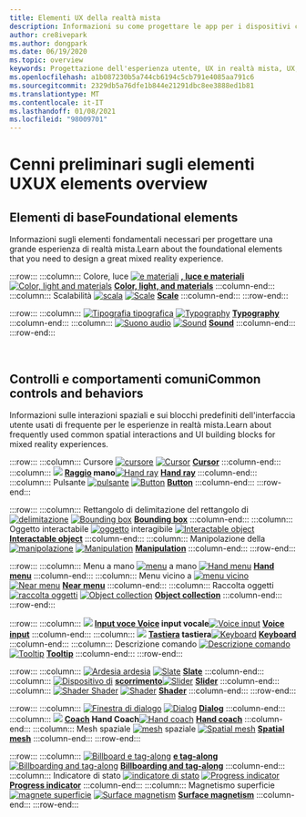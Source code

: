 ```yaml
---
title: Elementi UX della realtà mista
description: Informazioni su come progettare le app per i dispositivi con realtà mista con elementi fondamentali, controlli comuni e comportamenti.
author: cre8ivepark
ms.author: dongpark
ms.date: 06/19/2020
ms.topic: overview
keywords: Progettazione dell'esperienza utente, UX in realtà mista, UX, modelli di app, controlli, stile, HoloLens, interazione, interazione spaziale, interfaccia utente spaziale, elementi UX, comportamenti, blocchi predefiniti, tipografia, colori, cuffie per realtà mista, auricolare di realtà mista, auricolare di realtà virtuale, HoloLens, MRTK, Toolkit realtà mista
ms.openlocfilehash: a1b087230b5a744cb6194c5cb791e4085aa791c6
ms.sourcegitcommit: 2329db5a76dfe1b844e21291dbc8ee3888ed1b81
ms.translationtype: MT
ms.contentlocale: it-IT
ms.lasthandoff: 01/08/2021
ms.locfileid: "98009701"
---
```

# <a name="ux-elements-overview"></a><span data-ttu-id="3e341-104">Cenni preliminari sugli elementi UX</span><span class="sxs-lookup"><span data-stu-id="3e341-104">UX elements overview</span></span>

## <a name="foundational-elements"></a><span data-ttu-id="3e341-105">Elementi di base</span><span class="sxs-lookup"><span data-stu-id="3e341-105">Foundational elements</span></span>

<span data-ttu-id="3e341-106">Informazioni sugli elementi fondamentali necessari per progettare una grande esperienza di realtà mista.</span><span class="sxs-lookup"><span data-stu-id="3e341-106">Learn about the foundational elements that you need to design a great mixed reality experience.</span></span>

:::row:::
    :::column:::
       <span data-ttu-id="3e341-107">Colore, luce [ ![ e materiali](images/640px-fragments.png)](color-light-and-materials.md) **[, luce e materiali](color-light-and-materials.md)**</span><span class="sxs-lookup"><span data-stu-id="3e341-107">[![Color, light and materials](images/640px-fragments.png)](color-light-and-materials.md) **[Color, light, and materials](color-light-and-materials.md)**</span></span>
    :::column-end:::
    :::column:::
       <span data-ttu-id="3e341-108">Scalabilità [ ![ scala](images/volvo-cars-microsoft-hololens-experience01-640px.png)](scale.md) **[](scale.md)**</span><span class="sxs-lookup"><span data-stu-id="3e341-108">[![Scale](images/volvo-cars-microsoft-hololens-experience01-640px.png)](scale.md) **[Scale](scale.md)**</span></span>
    :::column-end:::
:::row-end:::

:::row:::
    :::column:::
       <span data-ttu-id="3e341-109">[ ![ Tipografia tipografica](images/typography-cover.png)](typography.md) **[](typography.md)**</span><span class="sxs-lookup"><span data-stu-id="3e341-109">[![Typography](images/typography-cover.png)](typography.md) **[Typography](typography.md)**</span></span>
    :::column-end:::
    :::column:::
       <span data-ttu-id="3e341-110">[ ![ Suono audio](images/spatialaudio.png)](spatial-sound-design.md) **[](spatial-sound-design.md)**</span><span class="sxs-lookup"><span data-stu-id="3e341-110">[![Sound](images/spatialaudio.png)](spatial-sound-design.md) **[Sound](spatial-sound-design.md)**</span></span>
    :::column-end:::
:::row-end:::

<br>

## <a name="common-controls-and-behaviors"></a><span data-ttu-id="3e341-111">Controlli e comportamenti comuni</span><span class="sxs-lookup"><span data-stu-id="3e341-111">Common controls and behaviors</span></span>

<span data-ttu-id="3e341-112">Informazioni sulle interazioni spaziali e sui blocchi predefiniti dell'interfaccia utente usati di frequente per le esperienze in realtà mista.</span><span class="sxs-lookup"><span data-stu-id="3e341-112">Learn about frequently used common spatial interactions and UI building blocks for mixed reality experiences.</span></span>

:::row:::
    :::column:::
       <span data-ttu-id="3e341-113">Cursore [ ![ cursore](images/UX_Hero_Cursor.jpg)](cursors.md) **[](cursors.md)**</span><span class="sxs-lookup"><span data-stu-id="3e341-113">[![Cursor](images/UX_Hero_Cursor.jpg)](cursors.md) **[Cursor](cursors.md)**</span></span>
    :::column-end:::
    :::column:::
       <span data-ttu-id="3e341-114">[ ![](images/UX_Hero_HandRay.jpg)](point-and-commit.md) **[Raggio](point-and-commit.md) mano**</span><span class="sxs-lookup"><span data-stu-id="3e341-114">[![Hand ray](images/UX_Hero_HandRay.jpg)](point-and-commit.md) **[Hand ray](point-and-commit.md)**</span></span>
    :::column-end:::
    :::column:::
       <span data-ttu-id="3e341-115">Pulsante [ ![ pulsante](images/UX_Hero_Button.jpg)](button.md) **[](button.md)**</span><span class="sxs-lookup"><span data-stu-id="3e341-115">[![Button](images/UX_Hero_Button.jpg)](button.md) **[Button](button.md)**</span></span>
    :::column-end:::
:::row-end:::

:::row:::
    :::column:::
       <span data-ttu-id="3e341-116">Rettangolo di delimitazione del rettangolo di [ ![ delimitazione](images/UX_Hero_BoundingBox.jpg)](app-bar-and-bounding-box.md) **[](app-bar-and-bounding-box.md)**</span><span class="sxs-lookup"><span data-stu-id="3e341-116">[![Bounding box](images/UX_Hero_BoundingBox.jpg)](app-bar-and-bounding-box.md) **[Bounding box](app-bar-and-bounding-box.md)**</span></span>
    :::column-end:::
    :::column:::
       <span data-ttu-id="3e341-117">Oggetto interactabile [ ![ oggetto](images/UX_Hero_Interactable.jpg)](interactable-object.md) interagibile **[](interactable-object.md)**</span><span class="sxs-lookup"><span data-stu-id="3e341-117">[![Interactable object](images/UX_Hero_Interactable.jpg)](interactable-object.md) **[Interactable object](interactable-object.md)**</span></span>
    :::column-end:::
    :::column:::
       <span data-ttu-id="3e341-118">Manipolazione della [ ![ manipolazione](images/UX_Hero_Manipulation.jpg)](direct-manipulation.md) **[](direct-manipulation.md)**</span><span class="sxs-lookup"><span data-stu-id="3e341-118">[![Manipulation](images/UX_Hero_Manipulation.jpg)](direct-manipulation.md) **[Manipulation](direct-manipulation.md)**</span></span>
    :::column-end:::
:::row-end:::

:::row:::
    :::column:::
       <span data-ttu-id="3e341-119">Menu a mano [ ![ menu](images/UX_Hero_HandMenu.jpg)](hand-menu.md) a mano **[](hand-menu.md)**</span><span class="sxs-lookup"><span data-stu-id="3e341-119">[![Hand menu](images/UX_Hero_HandMenu.jpg)](hand-menu.md) **[Hand menu](hand-menu.md)**</span></span>
    :::column-end:::
    :::column:::
       <span data-ttu-id="3e341-120">Menu vicino a [ ![ menu vicino](images/UX_Hero_NearMenu.jpg)](near-menu.md) **[](near-menu.md)**</span><span class="sxs-lookup"><span data-stu-id="3e341-120">[![Near menu](images/UX_Hero_NearMenu.jpg)](near-menu.md) **[Near menu](near-menu.md)**</span></span>
    :::column-end:::
    :::column:::
       <span data-ttu-id="3e341-121">Raccolta oggetti [ ![ raccolta oggetti](images/UX_Hero_ObjectCollection.jpg)](object-collection.md) **[](object-collection.md)**</span><span class="sxs-lookup"><span data-stu-id="3e341-121">[![Object collection](images/UX_Hero_ObjectCollection.jpg)](object-collection.md) **[Object collection](object-collection.md)**</span></span>
    :::column-end:::
:::row-end:::

:::row:::
    :::column:::
       <span data-ttu-id="3e341-122">[ ![](images/UX_Hero_VoiceCommand.jpg)](voice-input.md) **[Input voce Voice](voice-input.md) input vocale**</span><span class="sxs-lookup"><span data-stu-id="3e341-122">[![Voice input](images/UX_Hero_VoiceCommand.jpg)](voice-input.md) **[Voice input](voice-input.md)**</span></span>
    :::column-end:::
    :::column:::
       <span data-ttu-id="3e341-123">[ ![](images/UX_Hero_Keyboard.jpg)](keyboard.md) **[Tastiera](keyboard.md) tastiera**</span><span class="sxs-lookup"><span data-stu-id="3e341-123">[![Keyboard](images/UX_Hero_Keyboard.jpg)](keyboard.md) **[Keyboard](keyboard.md)**</span></span>
    :::column-end:::
    :::column:::
       <span data-ttu-id="3e341-124">Descrizione comando [ ![ Descrizione comando](images/UX_Hero_Tooltip.jpg)](tooltip.md) **[](tooltip.md)**</span><span class="sxs-lookup"><span data-stu-id="3e341-124">[![Tooltip](images/UX_Hero_Tooltip.jpg)](tooltip.md) **[Tooltip](tooltip.md)**</span></span>
    :::column-end:::
:::row-end:::

:::row:::
    :::column:::
       <span data-ttu-id="3e341-125">[ ![ Ardesia ardesia](images/UX_Hero_Slate.jpg)](slate.md) **[](slate.md)**</span><span class="sxs-lookup"><span data-stu-id="3e341-125">[![Slate](images/UX_Hero_Slate.jpg)](slate.md) **[Slate](slate.md)**</span></span>
    :::column-end:::
    :::column:::
       <span data-ttu-id="3e341-126">[ ![ Dispositivo di](images/UX_Hero_Slider.jpg)](slider.md) **[scorrimento](slider.md)**</span><span class="sxs-lookup"><span data-stu-id="3e341-126">[![Slider](images/UX_Hero_Slider.jpg)](slider.md) **[Slider](slider.md)**</span></span>
    :::column-end:::
    :::column:::
        <span data-ttu-id="3e341-127">[ ![ Shader Shader](images/UX_Hero_StandardShader.jpg)](shader.md) **[](shader.md)**</span><span class="sxs-lookup"><span data-stu-id="3e341-127">[![Shader](images/UX_Hero_StandardShader.jpg)](shader.md) **[Shader](shader.md)**</span></span>
    :::column-end:::
:::row-end:::

:::row:::
    :::column:::
       <span data-ttu-id="3e341-128">[ ![ Finestra di dialogo](images/MRTK_UX_Dialog.jpg)](dialog-ui.md) **[](dialog-ui.md)**</span><span class="sxs-lookup"><span data-stu-id="3e341-128">[![Dialog](images/MRTK_UX_Dialog.jpg)](dialog-ui.md) **[Dialog](dialog-ui.md)**</span></span>
    :::column-end:::
    :::column:::
       <span data-ttu-id="3e341-129">[ ![](images/HandCoach/MRTK_handCoach.jpg)](hand-coach.md) **[Coach](hand-coach.md) Hand Coach**</span><span class="sxs-lookup"><span data-stu-id="3e341-129">[![Hand coach](images/HandCoach/MRTK_handCoach.jpg)](hand-coach.md) **[Hand coach](hand-coach.md)**</span></span>
    :::column-end:::
    :::column:::
       <span data-ttu-id="3e341-130">Mesh spaziale [ ![ mesh](images/MRTK_PulseShader_SpatialMesh.gif)](spatial-mesh-ux.md) spaziale **[](spatial-mesh-ux.md)**</span><span class="sxs-lookup"><span data-stu-id="3e341-130">[![Spatial mesh](images/MRTK_PulseShader_SpatialMesh.gif)](spatial-mesh-ux.md) **[Spatial mesh](spatial-mesh-ux.md)**</span></span>
    :::column-end:::
:::row-end:::

:::row:::
    :::column:::
        <span data-ttu-id="3e341-131">[ ![ Billboard e tag-along](images/MRTK_TagAlong.gif)](billboarding-and-tag-along.md) **[e tag-along](billboarding-and-tag-along.md)**</span><span class="sxs-lookup"><span data-stu-id="3e341-131">[![Billboarding and tag-along](images/MRTK_TagAlong.gif)](billboarding-and-tag-along.md) **[Billboarding and tag-along](billboarding-and-tag-along.md)**</span></span>
    :::column-end:::
    :::column:::
       <span data-ttu-id="3e341-132">Indicatore di stato [ ![ indicatore di stato](images/MRTK_ProgressIndicator.gif)](progress.md) **[](progress.md)**</span><span class="sxs-lookup"><span data-stu-id="3e341-132">[![Progress indicator](images/MRTK_ProgressIndicator.gif)](progress.md) **[Progress indicator](progress.md)**</span></span>
    :::column-end:::
    :::column:::
       <span data-ttu-id="3e341-133">Magnetismo superficie [ ![ magnete superficie](images/MRTK_SurfaceMagnetism.gif)](surface-magnetism.md) **[](surface-magnetism.md)**</span><span class="sxs-lookup"><span data-stu-id="3e341-133">[![Surface magnetism](images/MRTK_SurfaceMagnetism.gif)](surface-magnetism.md) **[Surface magnetism](surface-magnetism.md)**</span></span>
    :::column-end:::
:::row-end:::

<br>
